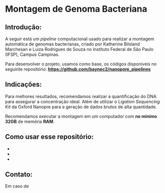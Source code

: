 # Montagem de Genoma Bacteriana
## Introdução:

A seguir está um _pipeline_ computacional usado para realizar a montagem automática de genomas bacterianas, criado por Katherine Bilsland Marchesan e Luiza Rodrigues de Souza no Instituto Federal de São Paulo (IFSP), Campus Campinas.

Para desenvolver o projeto, usamos como base, os códigos disponíveis no seguinte repositório:
**https://github.com/baynec2/nanopore_pipelines**

## Indicações:
Para melhores resultados, recomendamos realizar a quantificação do DNA para assegurar a concentração ideal. Além de utilizar o _Ligation Sequencing Kit_ da Oxford Nanopre para a geração de dados brutos de alta quantidade.

Recomendamos executar a montagem em um computador com **no mínimo 32GB** de memória **RAM**.

Como usar esse repositório:
- 
-
-
-

Contato:
- 
Em caso de 

